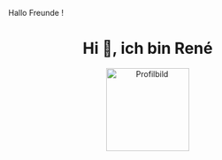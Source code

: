Hallo Freunde !

<h1 align="center">Hi 👋, ich bin René</h1>


<p align="center">
  <img src="https://raw.githubusercontent.com/Rene-Goetze/Rene-Goetze/main/profilbild.png" width="150" alt="Profilbild" />
</p>










